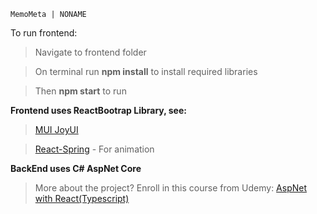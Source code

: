 `MemoMeta | NONAME`

To run frontend:

> Navigate to frontend folder

> On terminal run **npm install** to install required libraries

> Then **npm start** to run

**Frontend uses ReactBootrap Library, see:**

> [MUI JoyUI](https://mui.com/joy-ui/getting-started/)

> [React-Spring](https://www.react-spring.dev/) - For animation

**BackEnd uses C# AspNet Core**

> More about the project? Enroll in this course from Udemy: [AspNet with React(Typescript)](https://www.udemy.com/course/learn-to-build-an-e-commerce-store-with-dotnet-react-redux/)
